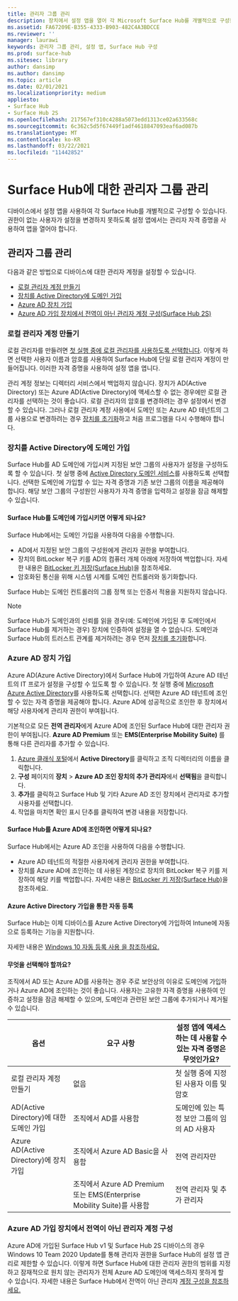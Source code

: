 ```yaml
---
title: 관리자 그룹 관리
description: 장치에서 설정 앱을 열어 각 Microsoft Surface Hub를 개별적으로 구성할 수 있습니다.
ms.assetid: FA67209E-B355-4333-B903-482C4A3BDCCE
ms.reviewer: ''
manager: laurawi
keywords: 관리자 그룹 관리, 설정 앱, Surface Hub 구성
ms.prod: surface-hub
ms.sitesec: library
author: dansimp
ms.author: dansimp
ms.topic: article
ms.date: 02/01/2021
ms.localizationpriority: medium
appliesto:
- Surface Hub
- Surface Hub 2S
ms.openlocfilehash: 217567ef310c4288a5073edd1313ce02a633568c
ms.sourcegitcommit: 6c362c5d5f67449f1adf4618847093eaf6ad087b
ms.translationtype: MT
ms.contentlocale: ko-KR
ms.lasthandoff: 03/22/2021
ms.locfileid: "11442852"
---
```

# <a name="admin-group-management-for-surface-hub"></a>Surface Hub에 대한 관리자 그룹 관리


디바이스에서 설정 앱을 사용하여 각 Surface Hub를 개별적으로 구성할 수 있습니다. 권한이 없는 사용자가 설정을 변경하지 못하도록 설정 앱에서는 관리자 자격 증명을 사용하여 앱을 열어야 합니다.


## <a name="admin-group-management"></a>관리자 그룹 관리

다음과 같은 방법으로 디바이스에 대한 관리자 계정을 설정할 수 있습니다.

- [로컬 관리자 계정 만들기](#create-a-local-admin-account)
- [장치를 Active Directory에 도메인 가입](#domain-join-the-device-to-active-directory)
- [Azure AD 장치 가입](#azure-ad-join-the-device)
- [Azure AD 가입 장치에서 전역이 아닌 관리자 계정 구성(Surface Hub 2S)](#configure-non-global-admin-accounts-on-azure-ad-joined-devices)


### <a name="create-a-local-admin-account"></a>로컬 관리자 계정 만들기

로컬 관리자를 만들려면 [첫 실행 중에 로컬 관리자를 사용하도록 선택합니다](first-run-program-surface-hub.md#use-a-local-admin). 이렇게 하면 선택한 사용자 이름과 암호를 사용하여 Surface Hub에 단일 로컬 관리자 계정이 만들어집니다. 이러한 자격 증명을 사용하여 설정 앱을 엽니다.

관리 계정 정보는 디렉터리 서비스에서 백업하지 않습니다. 장치가 AD(Active Directory) 또는 Azure AD(Active Directory)에 액세스할 수 없는 경우에만 로컬 관리자를 선택하는 것이 좋습니다. 로컬 관리자의 암호를 변경하려는 경우 설정에서 변경할 수 있습니다. 그러나 로컬 관리자 계정 사용에서 도메인 또는 Azure AD 테넌트의 그룹 사용으로 변경하려는 경우 [장치를 초기화](device-reset-surface-hub.md)하고 처음 프로그램을 다시 수행해야 합니다.

### <a name="domain-join-the-device-to-active-directory"></a>장치를 Active Directory에 도메인 가입

Surface Hub를 AD 도메인에 가입시켜 지정된 보안 그룹의 사용자가 설정을 구성하도록 할 수 있습니다. 첫 실행 중에 [Active Directory 도메인 서비스](first-run-program-surface-hub.md#use-active-directory-domain-services)를 사용하도록 선택합니다. 선택한 도메인에 가입할 수 있는 자격 증명과 기존 보안 그룹의 이름을 제공해야 합니다. 해당 보안 그룹의 구성원인 사용자가 자격 증명을 입력하고 설정을 잠금 해제할 수 있습니다.

#### <a name="what-happens-when-you-domain-join-your-surface-hub"></a>Surface Hub를 도메인에 가입시키면 어떻게 되나요?
Surface Hub에서는 도메인 가입을 사용하여 다음을 수행합니다.
- AD에서 지정된 보안 그룹의 구성원에게 관리자 권한을 부여합니다.
- 장치의 BitLocker 복구 키를 AD의 컴퓨터 개체 아래에 저장하여 백업합니다. 자세한 내용은 [BitLocker 키 저장(Surface Hub)](save-bitlocker-key-surface-hub.md)을 참조하세요.
- 암호화된 통신을 위해 시스템 시계를 도메인 컨트롤러와 동기화합니다.

Surface Hub는 도메인 컨트롤러의 그룹 정책 또는 인증서 적용을 지원하지 않습니다.

> [!NOTE]
> Surface Hub가 도메인과의 신뢰를 읽을 경우(예: 도메인에 가입된 후 도메인에서 Surface Hub를 제거하는 경우) 장치에 인증하여 설정을 열 수 없습니다. 도메인과 Surface Hub의 트러스트 관계를 제거하려는 경우 먼저 [장치를 초기화](device-reset-surface-hub.md)합니다.


### <a name="azure-ad-join-the-device"></a>Azure AD 장치 가입

Azure AD(Azure Active Directory)에서 Surface Hub에 가입하여 Azure AD 테넌트의 IT 프로가 설정을 구성할 수 있도록 할 수 있습니다. 첫 실행 중에 [Microsoft Azure Active Directory](first-run-program-surface-hub.md#use-microsoft-azure-active-directory)를 사용하도록 선택합니다. 선택한 Azure AD 테넌트에 조인할 수 있는 자격 증명을 제공해야 합니다. Azure AD에 성공적으로 조인한 후 장치에서 해당 사용자에게 관리자 권한이 부여됩니다.

기본적으로 모든 **전역 관리자**에게 Azure AD에 조인된 Surface Hub에 대한 관리자 권한이 부여됩니다. **Azure AD Premium** 또는 **EMS(Enterprise Mobility Suite)** 를 통해 다른 관리자를 추가할 수 있습니다.
1.  [Azure 클래식 포털](https://manage.windowsazure.com/)에서 **Active Directory**를 클릭하고 조직 디렉터리의 이름을 클릭합니다.
2.  **구성** 페이지의 **장치** > **Azure AD 조인 장치의 추가 관리자**에서 **선택됨**을 클릭합니다.
3.  **추가**를 클릭하고 Surface Hub 및 기타 Azure AD 조인 장치에서 관리자로 추가할 사용자를 선택합니다.
4.  작업을 마치면 확인 표시 단추를 클릭하여 변경 내용을 저장합니다.

#### <a name="what-happens-when-you-azure-ad-join-your-surface-hub"></a>Surface Hub를 Azure AD에 조인하면 어떻게 되나요?
Surface Hub에서는 Azure AD 조인을 사용하여 다음을 수행합니다.
- Azure AD 테넌트의 적절한 사용자에게 관리자 권한을 부여합니다.
- 장치를 Azure AD에 조인하는 데 사용된 계정으로 장치의 BitLocker 복구 키를 저장하여 해당 키를 백업합니다. 자세한 내용은 [BitLocker 키 저장(Surface Hub)](save-bitlocker-key-surface-hub.md)을 참조하세요.

#### <a name="automatic-enrollment-via-azure-active-directory-join"></a>Azure Active Directory 가입을 통한 자동 등록

Surface Hub는 이제 디바이스를 Azure Active Directory에 가입하여 Intune에 자동으로 등록하는 기능을 지원합니다. 

자세한 내용은 [Windows 10 자동 등록 사용 을 참조하세요.](https://docs.microsoft.com/intune/windows-enroll#enable-windows-10-automatic-enrollment)

#### <a name="which-should-i-choose"></a>무엇을 선택해야 할까요?

조직에서 AD 또는 Azure AD를 사용하는 경우 주로 보안상의 이유로 도메인에 가입하거나 Azure AD에 조인하는 것이 좋습니다. 사용자는 고유한 자격 증명을 사용하여 인증하고 설정을 잠금 해제할 수 있으며, 도메인과 관련된 보안 그룹에 추가되거나 제거될 수 있습니다.

| 옵션                                            | 요구 사항                            | 설정 앱에 액세스하는 데 사용할 수 있는 자격 증명은 무엇인가요?  |
|---------------------------------------------------|-----------------------------------------|-------|
| 로컬 관리자 계정 만들기                      | 없음                                    | 첫 실행 중에 지정된 사용자 이름 및 암호 |
| AD(Active Directory)에 대한 도메인 가입              | 조직에서 AD를 사용함               | 도메인에 있는 특정 보안 그룹의 임의 AD 사용자 |
| Azure AD(Active Directory)에 장치 가입 | 조직에서 Azure AD Basic을 사용함   | 전역 관리자만 |
| &nbsp;                                            | 조직에서 Azure AD Premium 또는 EMS(Enterprise Mobility Suite)를 사용함 | 전역 관리자 및 추가 관리자 |


### <a name="configure-non-global-admin-accounts-on-azure-ad-joined-devices"></a>Azure AD 가입 장치에서 전역이 아닌 관리자 계정 구성

Azure AD에 가입된 Surface Hub v1 및 Surface Hub 2S 디바이스의 경우 Windows 10 Team 2020 Update를 통해 관리자 권한을 Surface Hub의 설정 앱 관리로 제한할 수 있습니다. 이렇게 하면 Surface Hub에 대한 관리자 권한의 범위를 지정하고 잠재적으로 원치 않는 관리자가 전체 Azure AD 도메인에 액세스하지 못하게 할 수 있습니다. 자세한 내용은 Surface Hub에서 전역이 아닌 관리자 [계정 구성을 참조하세요.](surface-hub-2s-nonglobal-admin.md)
